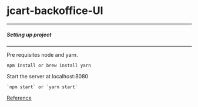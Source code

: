 # jcart-backoffice-UI

____________________________________________________________________
##### Setting up project
____________________________________________________________________


Pre requisites node and yarn.
```
npm install or brew install yarn
```

Start the server at localhost:8080
```
`npm start` or `yarn start`
```


[Reference](https://scotch.io/tutorials/setup-a-react-environment-using-webpack-and-babel/)